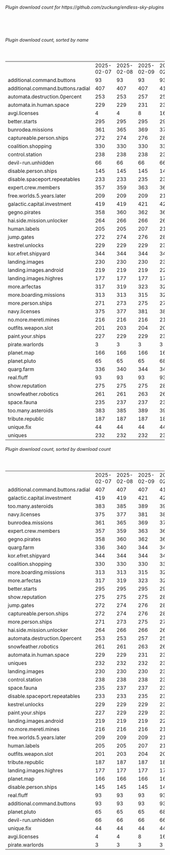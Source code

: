 <h6>Plugin download count for https://github.com/zuckung/endless-sky-plugins</h6><br>
<br>
<h6>Plugin download count, sorted by name</h6><sub><sup><br>
<table>
	<tr>
		<td></td>
		<td>2025-02-07</td>
		<td>2025-02-08</td>
		<td>2025-02-09</td>
		<td>2025-02-10</td>
		<td>2025-02-11</td>
		<td>2025-02-12</td>
		<td>2025-02-13</td>
		<td>today +</td>
	</tr>
	<tr>
		<td>additional.command.buttons</td>
		<td>93</td>
		<td>93</td>
		<td>93</td>
		<td>93</td>
		<td>93</td>
		<td>93</td>
		<td>93</td>
		<td></td>
	</tr>
	<tr>
		<td>additional.command.buttons.radial</td>
		<td>407</td>
		<td>407</td>
		<td>407</td>
		<td>411</td>
		<td>418</td>
		<td>430</td>
		<td>432</td>
		<td>+ 2</td>
	</tr>
	<tr>
		<td>automata.destruction.0percent</td>
		<td>253</td>
		<td>253</td>
		<td>257</td>
		<td>259</td>
		<td>263</td>
		<td>269</td>
		<td>271</td>
		<td>+ 2</td>
	</tr>
	<tr>
		<td>automata.in.human.space</td>
		<td>229</td>
		<td>229</td>
		<td>231</td>
		<td>237</td>
		<td>237</td>
		<td>242</td>
		<td>244</td>
		<td>+ 2</td>
	</tr>
	<tr>
		<td>avgi.licenses</td>
		<td>4</td>
		<td>4</td>
		<td>8</td>
		<td>16</td>
		<td>16</td>
		<td>24</td>
		<td>26</td>
		<td>+ 2</td>
	</tr>
	<tr>
		<td>better.starts</td>
		<td>295</td>
		<td>295</td>
		<td>295</td>
		<td>297</td>
		<td>297</td>
		<td>302</td>
		<td>306</td>
		<td>+ 4</td>
	</tr>
	<tr>
		<td>bunrodea.missions</td>
		<td>361</td>
		<td>365</td>
		<td>369</td>
		<td>375</td>
		<td>375</td>
		<td>377</td>
		<td>383</td>
		<td>+ 6</td>
	</tr>
	<tr>
		<td>captureable.person.ships</td>
		<td>272</td>
		<td>274</td>
		<td>276</td>
		<td>280</td>
		<td>280</td>
		<td>282</td>
		<td>286</td>
		<td>+ 4</td>
	</tr>
	<tr>
		<td>coalition.shopping</td>
		<td>330</td>
		<td>330</td>
		<td>330</td>
		<td>332</td>
		<td>332</td>
		<td>334</td>
		<td>338</td>
		<td>+ 4</td>
	</tr>
	<tr>
		<td>control.station</td>
		<td>238</td>
		<td>238</td>
		<td>238</td>
		<td>239</td>
		<td>239</td>
		<td>239</td>
		<td>241</td>
		<td>+ 2</td>
	</tr>
	<tr>
		<td>devil-run.unhidden</td>
		<td>66</td>
		<td>66</td>
		<td>66</td>
		<td>66</td>
		<td>66</td>
		<td>66</td>
		<td>66</td>
		<td></td>
	</tr>
	<tr>
		<td>disable.person.ships</td>
		<td>145</td>
		<td>145</td>
		<td>145</td>
		<td>146</td>
		<td>146</td>
		<td>148</td>
		<td>150</td>
		<td>+ 2</td>
	</tr>
	<tr>
		<td>disable.spaceport.repeatables</td>
		<td>233</td>
		<td>233</td>
		<td>235</td>
		<td>236</td>
		<td>236</td>
		<td>236</td>
		<td>238</td>
		<td>+ 2</td>
	</tr>
	<tr>
		<td>expert.crew.members</td>
		<td>357</td>
		<td>359</td>
		<td>363</td>
		<td>366</td>
		<td>366</td>
		<td>372</td>
		<td>374</td>
		<td>+ 2</td>
	</tr>
	<tr>
		<td>free.worlds.5.years.later</td>
		<td>209</td>
		<td>209</td>
		<td>209</td>
		<td>212</td>
		<td>212</td>
		<td>214</td>
		<td>216</td>
		<td>+ 2</td>
	</tr>
	<tr>
		<td>galactic.capital.investment</td>
		<td>419</td>
		<td>419</td>
		<td>421</td>
		<td>424</td>
		<td>424</td>
		<td>426</td>
		<td>428</td>
		<td>+ 2</td>
	</tr>
	<tr>
		<td>gegno.pirates</td>
		<td>358</td>
		<td>360</td>
		<td>362</td>
		<td>365</td>
		<td>365</td>
		<td>367</td>
		<td>369</td>
		<td>+ 2</td>
	</tr>
	<tr>
		<td>hai.side.mission.unlocker</td>
		<td>264</td>
		<td>266</td>
		<td>266</td>
		<td>269</td>
		<td>269</td>
		<td>271</td>
		<td>273</td>
		<td>+ 2</td>
	</tr>
	<tr>
		<td>human.labels</td>
		<td>205</td>
		<td>205</td>
		<td>207</td>
		<td>210</td>
		<td>212</td>
		<td>212</td>
		<td>214</td>
		<td>+ 2</td>
	</tr>
	<tr>
		<td>jump.gates</td>
		<td>272</td>
		<td>274</td>
		<td>276</td>
		<td>281</td>
		<td>281</td>
		<td>283</td>
		<td>287</td>
		<td>+ 4</td>
	</tr>
	<tr>
		<td>kestrel.unlocks</td>
		<td>229</td>
		<td>229</td>
		<td>229</td>
		<td>231</td>
		<td>231</td>
		<td>233</td>
		<td>236</td>
		<td>+ 3</td>
	</tr>
	<tr>
		<td>kor.efret.shipyard</td>
		<td>344</td>
		<td>344</td>
		<td>344</td>
		<td>349</td>
		<td>349</td>
		<td>351</td>
		<td>353</td>
		<td>+ 2</td>
	</tr>
	<tr>
		<td>landing.images</td>
		<td>230</td>
		<td>230</td>
		<td>230</td>
		<td>233</td>
		<td>233</td>
		<td>239</td>
		<td>241</td>
		<td>+ 2</td>
	</tr>
	<tr>
		<td>landing.images.android</td>
		<td>219</td>
		<td>219</td>
		<td>219</td>
		<td>220</td>
		<td>220</td>
		<td>222</td>
		<td>228</td>
		<td>+ 6</td>
	</tr>
	<tr>
		<td>landing.images.highres</td>
		<td>177</td>
		<td>177</td>
		<td>177</td>
		<td>178</td>
		<td>178</td>
		<td>182</td>
		<td>184</td>
		<td>+ 2</td>
	</tr>
	<tr>
		<td>more.arfectas</td>
		<td>317</td>
		<td>319</td>
		<td>323</td>
		<td>328</td>
		<td>328</td>
		<td>330</td>
		<td>334</td>
		<td>+ 4</td>
	</tr>
	<tr>
		<td>more.boarding.missions</td>
		<td>313</td>
		<td>313</td>
		<td>315</td>
		<td>321</td>
		<td>321</td>
		<td>330</td>
		<td>336</td>
		<td>+ 6</td>
	</tr>
	<tr>
		<td>more.person.ships</td>
		<td>271</td>
		<td>273</td>
		<td>275</td>
		<td>278</td>
		<td>278</td>
		<td>280</td>
		<td>282</td>
		<td>+ 2</td>
	</tr>
	<tr>
		<td>navy.licenses</td>
		<td>375</td>
		<td>377</td>
		<td>381</td>
		<td>386</td>
		<td>386</td>
		<td>388</td>
		<td>392</td>
		<td>+ 4</td>
	</tr>
	<tr>
		<td>no.more.mereti.mines</td>
		<td>216</td>
		<td>216</td>
		<td>216</td>
		<td>219</td>
		<td>219</td>
		<td>221</td>
		<td>223</td>
		<td>+ 2</td>
	</tr>
	<tr>
		<td>outfits.weapon.slot</td>
		<td>201</td>
		<td>203</td>
		<td>204</td>
		<td>205</td>
		<td>205</td>
		<td>207</td>
		<td>209</td>
		<td>+ 2</td>
	</tr>
	<tr>
		<td>paint.your.ships</td>
		<td>227</td>
		<td>229</td>
		<td>229</td>
		<td>232</td>
		<td>232</td>
		<td>232</td>
		<td>234</td>
		<td>+ 2</td>
	</tr>
	<tr>
		<td>pirate.warlords</td>
		<td>3</td>
		<td>3</td>
		<td>3</td>
		<td>3</td>
		<td>3</td>
		<td>3</td>
		<td>3</td>
		<td></td>
	</tr>
	<tr>
		<td>planet.map</td>
		<td>166</td>
		<td>166</td>
		<td>166</td>
		<td>167</td>
		<td>167</td>
		<td>167</td>
		<td>169</td>
		<td>+ 2</td>
	</tr>
	<tr>
		<td>planet.pluto</td>
		<td>65</td>
		<td>65</td>
		<td>65</td>
		<td>68</td>
		<td>68</td>
		<td>68</td>
		<td>72</td>
		<td>+ 4</td>
	</tr>
	<tr>
		<td>quarg.farm</td>
		<td>336</td>
		<td>340</td>
		<td>344</td>
		<td>349</td>
		<td>349</td>
		<td>351</td>
		<td>355</td>
		<td>+ 4</td>
	</tr>
	<tr>
		<td>real.fluff</td>
		<td>93</td>
		<td>93</td>
		<td>93</td>
		<td>93</td>
		<td>93</td>
		<td>93</td>
		<td>93</td>
		<td></td>
	</tr>
	<tr>
		<td>show.reputation</td>
		<td>275</td>
		<td>275</td>
		<td>275</td>
		<td>282</td>
		<td>282</td>
		<td>282</td>
		<td>288</td>
		<td>+ 6</td>
	</tr>
	<tr>
		<td>snowfeather.robotics</td>
		<td>261</td>
		<td>261</td>
		<td>263</td>
		<td>266</td>
		<td>266</td>
		<td>268</td>
		<td>270</td>
		<td>+ 2</td>
	</tr>
	<tr>
		<td>space.fauna</td>
		<td>235</td>
		<td>237</td>
		<td>237</td>
		<td>238</td>
		<td>238</td>
		<td>238</td>
		<td>240</td>
		<td>+ 2</td>
	</tr>
	<tr>
		<td>too.many.asteroids</td>
		<td>383</td>
		<td>385</td>
		<td>389</td>
		<td>392</td>
		<td>392</td>
		<td>392</td>
		<td>398</td>
		<td>+ 6</td>
	</tr>
	<tr>
		<td>tribute.republic</td>
		<td>187</td>
		<td>187</td>
		<td>187</td>
		<td>188</td>
		<td>188</td>
		<td>188</td>
		<td>190</td>
		<td>+ 2</td>
	</tr>
	<tr>
		<td>unique.fix</td>
		<td>44</td>
		<td>44</td>
		<td>44</td>
		<td>44</td>
		<td>44</td>
		<td>44</td>
		<td>44</td>
		<td></td>
	</tr>
	<tr>
		<td>uniques</td>
		<td>232</td>
		<td>232</td>
		<td>232</td>
		<td>237</td>
		<td>237</td>
		<td>239</td>
		<td>241</td>
		<td>+ 2</td>
	</tr>
</table>
</sub></sup>
<h6>Plugin download count, sorted by download count</h6><sub><sup><br>
<table>
	<tr>
		<td></td>
		<td>2025-02-07</td>
		<td>2025-02-08</td>
		<td>2025-02-09</td>
		<td>2025-02-10</td>
		<td>2025-02-11</td>
		<td>2025-02-12</td>
		<td>2025-02-13</td>
		<td>today +</td>
	</tr>
	<tr>
		<td>additional.command.buttons.radial</td>
		<td>407</td>
		<td>407</td>
		<td>407</td>
		<td>411</td>
		<td>418</td>
		<td>430</td>
		<td>432</td>
		<td>+ 2</td>
	</tr>
	<tr>
		<td>galactic.capital.investment</td>
		<td>419</td>
		<td>419</td>
		<td>421</td>
		<td>424</td>
		<td>424</td>
		<td>426</td>
		<td>428</td>
		<td>+ 2</td>
	</tr>
	<tr>
		<td>too.many.asteroids</td>
		<td>383</td>
		<td>385</td>
		<td>389</td>
		<td>392</td>
		<td>392</td>
		<td>392</td>
		<td>398</td>
		<td>+ 6</td>
	</tr>
	<tr>
		<td>navy.licenses</td>
		<td>375</td>
		<td>377</td>
		<td>381</td>
		<td>386</td>
		<td>386</td>
		<td>388</td>
		<td>392</td>
		<td>+ 4</td>
	</tr>
	<tr>
		<td>bunrodea.missions</td>
		<td>361</td>
		<td>365</td>
		<td>369</td>
		<td>375</td>
		<td>375</td>
		<td>377</td>
		<td>383</td>
		<td>+ 6</td>
	</tr>
	<tr>
		<td>expert.crew.members</td>
		<td>357</td>
		<td>359</td>
		<td>363</td>
		<td>366</td>
		<td>366</td>
		<td>372</td>
		<td>374</td>
		<td>+ 2</td>
	</tr>
	<tr>
		<td>gegno.pirates</td>
		<td>358</td>
		<td>360</td>
		<td>362</td>
		<td>365</td>
		<td>365</td>
		<td>367</td>
		<td>369</td>
		<td>+ 2</td>
	</tr>
	<tr>
		<td>quarg.farm</td>
		<td>336</td>
		<td>340</td>
		<td>344</td>
		<td>349</td>
		<td>349</td>
		<td>351</td>
		<td>355</td>
		<td>+ 4</td>
	</tr>
	<tr>
		<td>kor.efret.shipyard</td>
		<td>344</td>
		<td>344</td>
		<td>344</td>
		<td>349</td>
		<td>349</td>
		<td>351</td>
		<td>353</td>
		<td>+ 2</td>
	</tr>
	<tr>
		<td>coalition.shopping</td>
		<td>330</td>
		<td>330</td>
		<td>330</td>
		<td>332</td>
		<td>332</td>
		<td>334</td>
		<td>338</td>
		<td>+ 4</td>
	</tr>
	<tr>
		<td>more.boarding.missions</td>
		<td>313</td>
		<td>313</td>
		<td>315</td>
		<td>321</td>
		<td>321</td>
		<td>330</td>
		<td>336</td>
		<td>+ 6</td>
	</tr>
	<tr>
		<td>more.arfectas</td>
		<td>317</td>
		<td>319</td>
		<td>323</td>
		<td>328</td>
		<td>328</td>
		<td>330</td>
		<td>334</td>
		<td>+ 4</td>
	</tr>
	<tr>
		<td>better.starts</td>
		<td>295</td>
		<td>295</td>
		<td>295</td>
		<td>297</td>
		<td>297</td>
		<td>302</td>
		<td>306</td>
		<td>+ 4</td>
	</tr>
	<tr>
		<td>show.reputation</td>
		<td>275</td>
		<td>275</td>
		<td>275</td>
		<td>282</td>
		<td>282</td>
		<td>282</td>
		<td>288</td>
		<td>+ 6</td>
	</tr>
	<tr>
		<td>jump.gates</td>
		<td>272</td>
		<td>274</td>
		<td>276</td>
		<td>281</td>
		<td>281</td>
		<td>283</td>
		<td>287</td>
		<td>+ 4</td>
	</tr>
	<tr>
		<td>captureable.person.ships</td>
		<td>272</td>
		<td>274</td>
		<td>276</td>
		<td>280</td>
		<td>280</td>
		<td>282</td>
		<td>286</td>
		<td>+ 4</td>
	</tr>
	<tr>
		<td>more.person.ships</td>
		<td>271</td>
		<td>273</td>
		<td>275</td>
		<td>278</td>
		<td>278</td>
		<td>280</td>
		<td>282</td>
		<td>+ 2</td>
	</tr>
	<tr>
		<td>hai.side.mission.unlocker</td>
		<td>264</td>
		<td>266</td>
		<td>266</td>
		<td>269</td>
		<td>269</td>
		<td>271</td>
		<td>273</td>
		<td>+ 2</td>
	</tr>
	<tr>
		<td>automata.destruction.0percent</td>
		<td>253</td>
		<td>253</td>
		<td>257</td>
		<td>259</td>
		<td>263</td>
		<td>269</td>
		<td>271</td>
		<td>+ 2</td>
	</tr>
	<tr>
		<td>snowfeather.robotics</td>
		<td>261</td>
		<td>261</td>
		<td>263</td>
		<td>266</td>
		<td>266</td>
		<td>268</td>
		<td>270</td>
		<td>+ 2</td>
	</tr>
	<tr>
		<td>automata.in.human.space</td>
		<td>229</td>
		<td>229</td>
		<td>231</td>
		<td>237</td>
		<td>237</td>
		<td>242</td>
		<td>244</td>
		<td>+ 2</td>
	</tr>
	<tr>
		<td>uniques</td>
		<td>232</td>
		<td>232</td>
		<td>232</td>
		<td>237</td>
		<td>237</td>
		<td>239</td>
		<td>241</td>
		<td>+ 2</td>
	</tr>
	<tr>
		<td>landing.images</td>
		<td>230</td>
		<td>230</td>
		<td>230</td>
		<td>233</td>
		<td>233</td>
		<td>239</td>
		<td>241</td>
		<td>+ 2</td>
	</tr>
	<tr>
		<td>control.station</td>
		<td>238</td>
		<td>238</td>
		<td>238</td>
		<td>239</td>
		<td>239</td>
		<td>239</td>
		<td>241</td>
		<td>+ 2</td>
	</tr>
	<tr>
		<td>space.fauna</td>
		<td>235</td>
		<td>237</td>
		<td>237</td>
		<td>238</td>
		<td>238</td>
		<td>238</td>
		<td>240</td>
		<td>+ 2</td>
	</tr>
	<tr>
		<td>disable.spaceport.repeatables</td>
		<td>233</td>
		<td>233</td>
		<td>235</td>
		<td>236</td>
		<td>236</td>
		<td>236</td>
		<td>238</td>
		<td>+ 2</td>
	</tr>
	<tr>
		<td>kestrel.unlocks</td>
		<td>229</td>
		<td>229</td>
		<td>229</td>
		<td>231</td>
		<td>231</td>
		<td>233</td>
		<td>236</td>
		<td>+ 3</td>
	</tr>
	<tr>
		<td>paint.your.ships</td>
		<td>227</td>
		<td>229</td>
		<td>229</td>
		<td>232</td>
		<td>232</td>
		<td>232</td>
		<td>234</td>
		<td>+ 2</td>
	</tr>
	<tr>
		<td>landing.images.android</td>
		<td>219</td>
		<td>219</td>
		<td>219</td>
		<td>220</td>
		<td>220</td>
		<td>222</td>
		<td>228</td>
		<td>+ 6</td>
	</tr>
	<tr>
		<td>no.more.mereti.mines</td>
		<td>216</td>
		<td>216</td>
		<td>216</td>
		<td>219</td>
		<td>219</td>
		<td>221</td>
		<td>223</td>
		<td>+ 2</td>
	</tr>
	<tr>
		<td>free.worlds.5.years.later</td>
		<td>209</td>
		<td>209</td>
		<td>209</td>
		<td>212</td>
		<td>212</td>
		<td>214</td>
		<td>216</td>
		<td>+ 2</td>
	</tr>
	<tr>
		<td>human.labels</td>
		<td>205</td>
		<td>205</td>
		<td>207</td>
		<td>210</td>
		<td>212</td>
		<td>212</td>
		<td>214</td>
		<td>+ 2</td>
	</tr>
	<tr>
		<td>outfits.weapon.slot</td>
		<td>201</td>
		<td>203</td>
		<td>204</td>
		<td>205</td>
		<td>205</td>
		<td>207</td>
		<td>209</td>
		<td>+ 2</td>
	</tr>
	<tr>
		<td>tribute.republic</td>
		<td>187</td>
		<td>187</td>
		<td>187</td>
		<td>188</td>
		<td>188</td>
		<td>188</td>
		<td>190</td>
		<td>+ 2</td>
	</tr>
	<tr>
		<td>landing.images.highres</td>
		<td>177</td>
		<td>177</td>
		<td>177</td>
		<td>178</td>
		<td>178</td>
		<td>182</td>
		<td>184</td>
		<td>+ 2</td>
	</tr>
	<tr>
		<td>planet.map</td>
		<td>166</td>
		<td>166</td>
		<td>166</td>
		<td>167</td>
		<td>167</td>
		<td>167</td>
		<td>169</td>
		<td>+ 2</td>
	</tr>
	<tr>
		<td>disable.person.ships</td>
		<td>145</td>
		<td>145</td>
		<td>145</td>
		<td>146</td>
		<td>146</td>
		<td>148</td>
		<td>150</td>
		<td>+ 2</td>
	</tr>
	<tr>
		<td>real.fluff</td>
		<td>93</td>
		<td>93</td>
		<td>93</td>
		<td>93</td>
		<td>93</td>
		<td>93</td>
		<td>93</td>
		<td></td>
	</tr>
	<tr>
		<td>additional.command.buttons</td>
		<td>93</td>
		<td>93</td>
		<td>93</td>
		<td>93</td>
		<td>93</td>
		<td>93</td>
		<td>93</td>
		<td></td>
	</tr>
	<tr>
		<td>planet.pluto</td>
		<td>65</td>
		<td>65</td>
		<td>65</td>
		<td>68</td>
		<td>68</td>
		<td>68</td>
		<td>72</td>
		<td>+ 4</td>
	</tr>
	<tr>
		<td>devil-run.unhidden</td>
		<td>66</td>
		<td>66</td>
		<td>66</td>
		<td>66</td>
		<td>66</td>
		<td>66</td>
		<td>66</td>
		<td></td>
	</tr>
	<tr>
		<td>unique.fix</td>
		<td>44</td>
		<td>44</td>
		<td>44</td>
		<td>44</td>
		<td>44</td>
		<td>44</td>
		<td>44</td>
		<td></td>
	</tr>
	<tr>
		<td>avgi.licenses</td>
		<td>4</td>
		<td>4</td>
		<td>8</td>
		<td>16</td>
		<td>16</td>
		<td>24</td>
		<td>26</td>
		<td>+ 2</td>
	</tr>
	<tr>
		<td>pirate.warlords</td>
		<td>3</td>
		<td>3</td>
		<td>3</td>
		<td>3</td>
		<td>3</td>
		<td>3</td>
		<td>3</td>
		<td></td>
	</tr>
</table>
</sub></sup>
